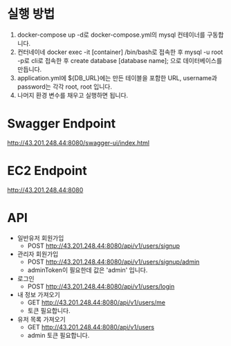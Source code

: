 # 실행 방법
1. docker-compose up -d로 docker-compose.yml의 mysql 컨테이너를 구동합니다.
2. 컨터네이네 docker exec -it [container] /bin/bash로 접속한 후 mysql -u root -p로 cli로 접속한 후 create database [database name]; 으로 데이터베이스를 만듭니다.
3. application.yml에 ${DB_URL}에는 만든 테이블을 포함한 URL, username과 password는 각각 root, root 입니다.
4. 나머지 환경 변수를 채우고 실행하면 됩니다.

# Swagger Endpoint
http://43.201.248.44:8080/swagger-ui/index.html

# EC2 Endpoint
http://43.201.248.44:8080

# API
- 일반유저 회원가입
  - POST http://43.201.248.44:8080/api/v1/users/signup
- 관리자 회원가입
  - POST http://43.201.248.44:8080/api/v1/users/signup/admin
  - adminToken이 필요한데 값은 'admin' 입니다.
- 로그인
  - POST http://43.201.248.44:8080/api/v1/users/login
- 내 정보 가져오기
  - GET http://43.201.248.44:8080/api/v1/users/me
  - 토큰 필요합니다.
- 유저 목록 가져오기
  - GET http://43.201.248.44:8080/api/v1/users
  - admin 토큰 필요합니다.
